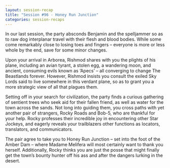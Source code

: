 ```yaml
---
layout: session-recap
title: "Session #96 - Honey Run Junction"
categories: session-recaps
---
```


In our last session, the party absconds Benjamin and the spelljammer so as to raw dog interplanar travel with their flesh and blood bodies. While some come remarkably close to losing toes and fingers – everyone is more or less whole by the end, save for some minor changes.

Upon your arrival in Arborea, Rishmod shares with you the plights of his plane, including an avian tyrant, a stolen egg, a wandering moon, and ancient, consuming evils known as ‘Apecs’ – all converging to change The Beastlands forever. However, Rishmod insists you consult the exiled Sky Lords said to live somewhere in this verdant plane, so as to grant you a more strategic view of all that plagues them.

Setting off in your search for civilization, the party finds a curious gathering of sentient trees who seek aid for their fallen friend, as well as water for the town across the sands. Not long into guiding them, you cross paths with yet another pair of strangers, Rocky Roads and Bob-5, who are thankful for your help. Rocky professes their incredible joy in encountering other Star Jockeys, and eagerly reveals your trailblazers other functions as locators, translators, and communicators.

The pair agree to take you to Honey Run Junction – set into the foot of the Amber Dam – where Madame Melifera will most certainly want to thank you herself. Additionally, Rocky thinks you are just the posse that might finally get the town’s bounty hunter off his ass and after the dangers lurking in the desert.
